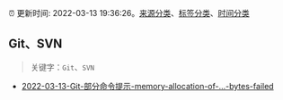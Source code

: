 :alarm_clock: 更新时间: 2022-03-13 19:36:26。[来源分类](../README.md)、[标签分类](../TAGS.md)、[时间分类](../TIMELINE.md)

## Git、SVN


> 关键字：`Git`、`SVN`



- [2022-03-13-Git-部分命令提示-memory-allocation-of-...-bytes-failed](https://www.v2ex.com/t/840072) 